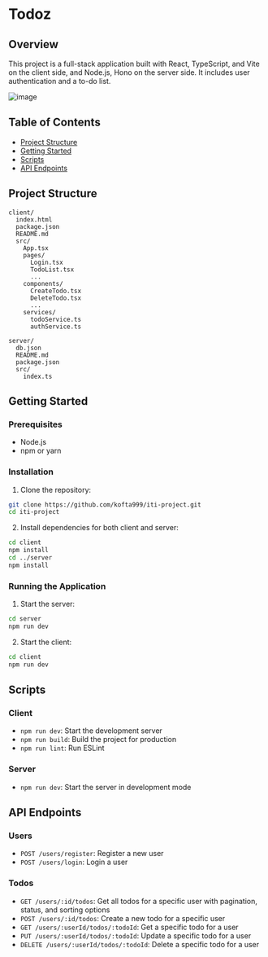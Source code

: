 # Todoz

## Overview

This project is a full-stack application built with React, TypeScript, and Vite on the client side, and Node.js, Hono on the server side. It includes user authentication and a to-do list.

![image](https://github.com/user-attachments/assets/7695f914-47dc-499e-8409-03e9f55a9ee5)

## Table of Contents

- [Project Structure](#project-structure)
- [Getting Started](#getting-started)
- [Scripts](#scripts)
- [API Endpoints](#api-endpoints)

## Project Structure

```
client/
  index.html
  package.json
  README.md
  src/
    App.tsx
    pages/
      Login.tsx
      TodoList.tsx
      ...
    components/
      CreateTodo.tsx
      DeleteTodo.tsx
      ...
    services/
      todoService.ts
      authService.ts
```

```
server/
  db.json
  README.md
  package.json
  src/
    index.ts
```

## Getting Started

### Prerequisites

- Node.js
- npm or yarn

### Installation

1. Clone the repository:

```sh
git clone https://github.com/kofta999/iti-project.git
cd iti-project
```

2. Install dependencies for both client and server:

```sh
cd client
npm install
cd ../server
npm install
```

### Running the Application

1. Start the server:

```sh
cd server
npm run dev
```

2. Start the client:

```sh
cd client
npm run dev
```

## Scripts

### Client

- `npm run dev`: Start the development server
- `npm run build`: Build the project for production
- `npm run lint`: Run ESLint

### Server

- `npm run dev`: Start the server in development mode

## API Endpoints

### Users

- `POST /users/register`: Register a new user
- `POST /users/login`: Login a user

### Todos

- `GET /users/:id/todos`: Get all todos for a specific user with pagination, status, and sorting options
- `POST /users/:id/todos`: Create a new todo for a specific user
- `GET /users/:userId/todos/:todoId`: Get a specific todo for a user
- `PUT /users/:userId/todos/:todoId`: Update a specific todo for a user
- `DELETE /users/:userId/todos/:todoId`: Delete a specific todo for a user
